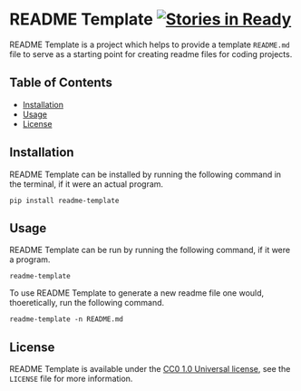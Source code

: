# README Template [![Stories in Ready](https://badge.waffle.io/ExcaliburZero/readme-template.svg?label=ready&title=Ready)](http://waffle.io/ExcaliburZero/readme-template)
README Template is a project which helps to provide a template `README.md` file to serve as a starting point for creating readme files for coding projects.

## Table of Contents
* [Installation](#installation)
* [Usage](#usage)
* [License](#license)

## Installation
README Template can be installed by running the following command in the terminal, if it were an actual program.

```
pip install readme-template
```

## Usage
README Template can be run by running the following command, if it were a program.

```
readme-template
```

To use README Template to generate a new readme file one would, thoeretically, run the following command.

```
readme-template -n README.md
```

## License
README Template is available under the [CC0 1.0 Universal license](https://creativecommons.org/publicdomain/zero/1.0/), see the `LICENSE` file for more information.
